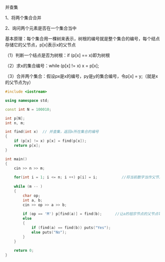 并查集

1、将两个集合合并

2、询问两个元素是否在一个集合当中

基本原理：每个集合用一棵树来表示，树根的编号就是整个集合的编号，每个结点存储它的父节点，p[x]表示x的父节点

（1）判断一个结点是否为树根：if (p[x] == x)即为树根

（2）求x的集合编号：while (p[x] != x) x = p[x];

（3）合并两个集合：假设px是x的编号，py是y的集合编号，令p[x] = y;（就是x的父节点为y）				

```c++
#include <iostream>

using namespace std;

const int N = 100010;

int p[N];
int n, m;

int find(int x)  // 并查集，返回x所在集合的编号
{
    if (p[x] != x) p[x] = find(p[x]);
    return p[x];
}

int main()
{
    cin >> n >> m;
    
    for(int i = 1; i <= n; i ++) p[i] = i;           //将当前数字当作父节点
    
    while (m -- )
    {
        char op;
        int a, b;
        cin >> op >> a >> b;
        
        if (op == 'M') p[find(a)] = find(b);      //让a的祖宗节点的父节点等于b的祖宗结点
        else 
        {
            if (find(a) == find(b)) puts("Yes");
            else puts("No");
        }
    }
    
    return 0;
}
```



